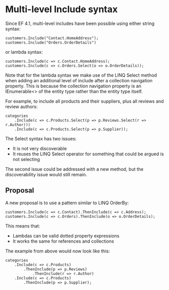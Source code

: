 # Multi-level Include syntax

Since EF 4.1, multi-level includes have been possible using either string syntax:

```
customers.Include("Contact.HomeAddress");
customers.Include("Orders.OrderDetails")
```

or lambda syntax:

```
customers.Include(c => c.Contact.HomeAddress);
customers.Include(c => c.Orders.Select(o => o.OrderDetails));
```

Note that for the lambda syntax we make use of the LINQ Select method when adding an additional level of include after a collection navigation property. This is because the collection navigation property is an IEnumerable<> of the entity type rather than the entity type itself.

For example, to include all products and their suppliers, plus all reviews and review authors:

```
categories
    .Include(c => c.Products.Select(p => p.Reviews.Select(r => r.Author)))
    .Include(c => c.Products.Select(p => p.Supplier));
```

The Select syntax has two issues:
* It is not very discoverable
* It reuses the LINQ Select operator for something that could be argued is not selecting

The second issue could be addressed with a new method, but the discoverability issue would still remain.

## Proposal

A new proposal is to use a pattern similar to LINQ OrderBy:

```
customers.Include(c => c.Contact).ThenInclude(c => c.Address);
customers.Include(c => c.Orders).ThenInclude(o => o.OrderDetails);
```

This means that:
* Lambdas can be valid dotted property expressions
* It works the same for references and collections

The example from above would now look like this:

```
categories
    .Include(c => c.Products)
        .ThenInclude(p => p.Reviews)
            .ThenInclude(r => r.Author)
    .Include(c => c.Products)
        .ThenInclude(p => p.Supplier);
```
